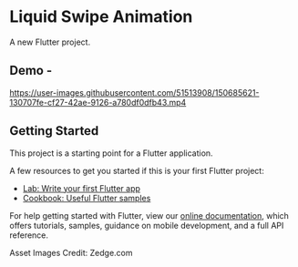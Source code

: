 # Liquid Swipe Animation

A new Flutter project.

## Demo -

https://user-images.githubusercontent.com/51513908/150685621-130707fe-cf27-42ae-9126-a780df0dfb43.mp4

## Getting Started

This project is a starting point for a Flutter application.

A few resources to get you started if this is your first Flutter project:

- [Lab: Write your first Flutter app](https://flutter.dev/docs/get-started/codelab)
- [Cookbook: Useful Flutter samples](https://flutter.dev/docs/cookbook)

For help getting started with Flutter, view our
[online documentation](https://flutter.dev/docs), which offers tutorials,
samples, guidance on mobile development, and a full API reference.

Asset Images Credit: Zedge.com


